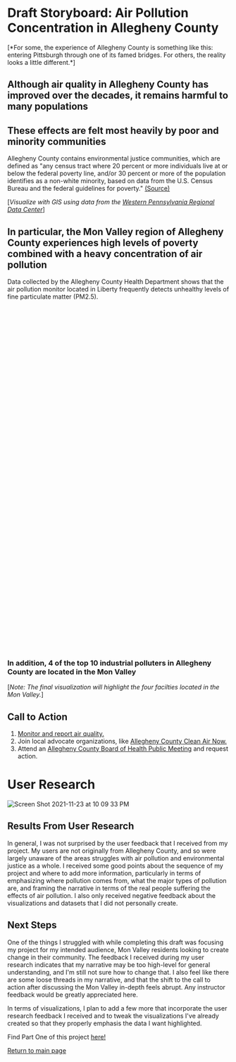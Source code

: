 # Draft Storyboard: Air Pollution Concentration in Allegheny County
<div class="flourish-embed flourish-photo-slider" data-src="visualisation/7918558"><script src="https://public.flourish.studio/resources/embed.js"></script></div>
[*For some, the experience of Allegheny County is something like this: entering Pittsburgh through one of its famed bridges. For others, the reality looks a little different.*]

## Although air quality in Allegheny County has improved over the decades, it remains harmful to many populations
<div class="flourish-embed flourish-chart" data-src="visualisation/7917603"><script src="https://public.flourish.studio/resources/embed.js"></script></div>

## These effects are felt most heavily by poor and minority communities

Allegheny County contains environmental justice communities, which are defined as "any census tract where 20 percent or more individuals live at or below the federal poverty line, and/or 30 percent or more of the population identifies as a non-white minority, based on data from the U.S. Census Bureau and the federal guidelines for poverty." [(Source)](https://www.dep.pa.gov/PublicParticipation/OfficeofEnvironmentalJustice/Pages/PA-Environmental-Justice-Areas.aspx)

[*Visualize with GIS using data from the [Western Pennsylvania Regional Data Center](https://data.wprdc.org/dataset/environmental-justice-census-tracts)*]

<div class="flourish-embed flourish-hierarchy" data-src="visualisation/7918464"><script src="https://public.flourish.studio/resources/embed.js"></script></div>

## In particular, the Mon Valley region of Allegheny County experiences high levels of poverty combined with a heavy concentration of air pollution 
Data collected by the Allegheny County Health Department shows that the air pollution monitor located in Liberty frequently detects unhealthy levels of fine particulate matter (PM2.5).

<script type='text/javascript' src='https://tableau.alleghenycounty.us/javascripts/api/viz_v1.js'></script><div class='tableauPlaceholder' style='width: 900px; height: 777px;'><object class='tableauViz' width='900' height='777' style='display:none;'><param name='host_url' value='https%3A%2F%2Ftableau.alleghenycounty.us%2F' /> <param name='embed_code_version' value='3' /> <param name='site_root' value='&#47;t&#47;PublicSite' /><param name='name' value='AlleghenyCountyAirQuality&#47;OverTime' /><param name='tabs' value='no' /><param name='toolbar' value='yes' /><param name='showAppBanner' value='false' /><param name='display_spinner' value='no' /></object></div>

### In addition, 4 of the top 10 industrial polluters in Allegheny County are located in the Mon Valley
[*Note: The final visualization will highlight the four facilties located in the Mon Valley.*]
<div class="flourish-embed flourish-chart" data-src="visualisation/7918666"><script src="https://public.flourish.studio/resources/embed.js"></script></div>

## Call to Action
1. [Monitor and report air quality.](https://smellpgh.org/)
2. Join local advocate organizations, like [Allegheny County Clean Air Now.](https://accan.org/)
3. Attend an [Allegheny County Board of Health Public Meeting](https://www.alleghenycounty.us/Health-Department/Resources/About/Board-of-Health/Public-Meeting-Schedule.aspx) and request action.

# User Research
![Screen Shot 2021-11-23 at 10 09 33 PM](https://user-images.githubusercontent.com/92963323/143164927-3fa10915-fd25-46ea-b011-09e08a771a7a.png)

## Results From User Research
In general, I was not surprised by the user feedback that I received from my project. My users are not originally from Allegheny County, and so were largely unaware of the areas struggles with air pollution and environmental justice as a whole. I received some good points about the sequence of my project and where to add more information, particularly in terms of emphasizing where pollution comes from, what the major types of pollution are, and framing the narrative in terms of the real people suffering the effects of air pollution. I also only received negative feedback about the visualizations and datasets that I did not personally create.

## Next Steps
One of the things I struggled with while completing this draft was focusing my project for my intended audience, Mon Valley residents looking to create change in their community. The feedback I received during my user research indicates that my narrative may be too high-level for general understanding, and I'm still not sure how to change that. I also feel like there are some loose threads in my narrative, and that the shift to the call to action after discussing the Mon Valley in-depth feels abrupt. Any instructor feedback would be greatly appreciated here. 

In terms of visualizations, I plan to add a few more that incorporate the user research feedback I received and to tweak the visualizations I've already created so that they properly emphasis the data I want highlighted.

Find Part One of this project [here!](https://aej6qm.github.io/Telling-Stories-with-Data/final_project_part_1_AnneJensen.html)

[Return to main page](https://aej6qm.github.io/Telling-Stories-with-Data/)
